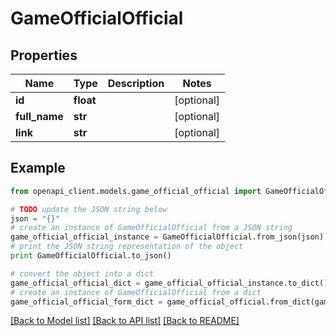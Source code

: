 # GameOfficialOfficial


## Properties

Name | Type | Description | Notes
------------ | ------------- | ------------- | -------------
**id** | **float** |  | [optional] 
**full_name** | **str** |  | [optional] 
**link** | **str** |  | [optional] 

## Example

```python
from openapi_client.models.game_official_official import GameOfficialOfficial

# TODO update the JSON string below
json = "{}"
# create an instance of GameOfficialOfficial from a JSON string
game_official_official_instance = GameOfficialOfficial.from_json(json)
# print the JSON string representation of the object
print GameOfficialOfficial.to_json()

# convert the object into a dict
game_official_official_dict = game_official_official_instance.to_dict()
# create an instance of GameOfficialOfficial from a dict
game_official_official_form_dict = game_official_official.from_dict(game_official_official_dict)
```
[[Back to Model list]](../README.md#documentation-for-models) [[Back to API list]](../README.md#documentation-for-api-endpoints) [[Back to README]](../README.md)



